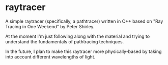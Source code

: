 # raytracer
A simple raytracer (specifically, a pathtracer) written in C++ based on "Ray Tracing in One Weekend" by Peter Shirley.

At the moment I'm just following along with the material and trying to understand the fundamentals of pathtracing techniques.

In the future, I plan to make this raytracer more physically-based by taking into account different wavelengths of light.
